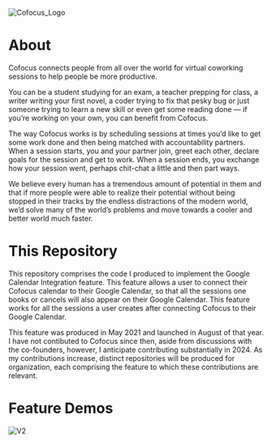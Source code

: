 ![Cofocus_Logo](https://github.com/anshulpattoo/cofocus-contributions/assets/41569741/2c99e52c-c6b9-4f4a-ab17-dd9af9eb0d23)

# About
Cofocus connects people from all over the world for virtual coworking sessions to help people be more productive.

You can be a student studying for an exam, a teacher prepping for class, a writer writing your first novel, a coder trying to fix that pesky bug or just someone trying to learn a new skill or even get some reading done — if you’re working on your own, you can benefit from Cofocus.

The way Cofocus works is by scheduling sessions at times you’d like to get some work done and then being matched with accountability partners. When a session starts, you and your partner join, greet each other, declare goals for the session and get to work. When a session ends, you exchange how your session went, perhaps chit-chat a little and then part ways.

We believe every human has a tremendous amount of potential in them and that if more people were able to realize their potential without being stopped in their tracks by the endless distractions of the modern world, we’d solve many of the world’s problems and move towards a cooler and better world much faster.

# This Repository
This repository comprises the code I produced to implement the Google Calendar Integration feature. This feature allows a user to connect their Cofocus calendar to their Google Calendar, so that all the sessions one books or cancels will also appear on their Google Calendar. This feature works for all the sessions a user creates after connecting Cofocus to their Google Calendar.

This feature was produced in May 2021 and launched in August of that year. I have not contibuted to Cofocus since then, aside from discussions with the co-founders, however, I anticipate contributing substantially in 2024. As my contributions increase, distinct repositories will be produced for organization, each comprising the feature to which these contributions are relevant.

# Feature Demos

![V2](https://github.com/anshulpattoo/cofocus-contributions/assets/41569741/697ea251-aac9-4728-a071-8d56d379c27b)



